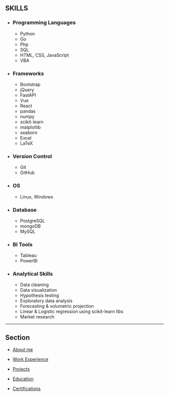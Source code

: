 ## SKILLS

- ### Programming Languages

    - Python
    - Go
    - Php
    - SQL
    - HTML, CSS, JavaScript
    - VBA

- ### Frameworks

    - Bootstrap
    - jQuery
    - FastAPI
    - Vue
    - React
    - pandas
    - numpy
    - scikit-learn
    - matplotlib
    - seaborn
    - Excel
    - LaTeX

- ### Version Control

    - Git
    - GitHub

- ### OS

    - Linux, Windows

- ### Database

    - PostgreSQL
    - mongoDB
    - MySQL

- ### BI Tools

    - Tableau
    - PowerBI

- ### Analytical Skills

    - Data cleaning
    - Data visualization
    - Hypothesis testing
    - Exploratory data analysis
    - Forecasting & volumetric projection
    - Linear & Logistic regression using scikit-learn libs
    - Market research

---

## Section

- [About me](./index.md)

- [Work Experience](./work_experience.md)

- [Projects](./projects.md)

- [Education](./education.md)

- [Certifications](./certifications.md)
